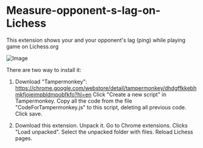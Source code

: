 # Measure-opponent-s-lag-on-Lichess
This extension shows your and your opponent's lag (ping) while playing game on Lichess.org

![Image](https://snag.gy/TkcuVI.jpg?raw=true "Screenshot")

There are two way to install it:
1. Download "Tampermonkey": https://chrome.google.com/webstore/detail/tampermonkey/dhdgffkkebhmkfjojejmpbldmpobfkfo?hl=en
Click "Create a new script" in Tampermonkey. Copy all the code from the file "CodeForTampermonkey.js" to this script, deleting all previous code. Click save.

2. Download this extension. Unpack it. Go to Chrome extensions. Clicks "Load unpacked". Select the unpacked folder with files. Reload Lichess pages. 
